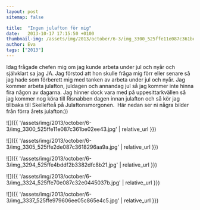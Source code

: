 ```yaml
---
layout: post
sitemap: false

title:  "Ingen julafton för mig"
date:   2013-10-17 17:15:50 +0100
thumbnail-img: /assets/img/2013/october/6-3/img_3300_525ffe11e087c361be02ee43.jpg
author: Eva
tags: ["2013"]
---
```


Idag frågade chefen mig om jag kunde arbeta under jul och nyår och självklart sa jag JA. Jag förstod att hon skulle fråga mig förr eller senare så jag hade som förberett mig med tanken av arbeta under jul och nyår. Jag kommer arbeta julafton, juldagen och annandag jul så jag kommer inte hinna fira någon av dagarna. Jag hinner dock vara med på uppesittarkvällen så jag kommer nog köra till Risnabben dagen innan julafton och så kör jag tillbaka till Skellefteå på Julaftonsmorgonen.  Här nedan ser ni några bilder från förra årets julafton:))

![]({{ '/assets/img/2013/october/6-3/img_3300_525ffe11e087c361be02ee43.jpg'  | relative_url }})

![]({{ '/assets/img/2013/october/6-3/img_3305_525ffe2de087c3618296aa9a.jpg'  | relative_url }})

![]({{ '/assets/img/2013/october/6-3/img_3294_525ffe4bddf2b3382dfc8b21.jpg'  | relative_url }})

![]({{ '/assets/img/2013/october/6-3/img_3324_525ffe70e087c32e0445037b.jpg'  | relative_url }})

![]({{ '/assets/img/2013/october/6-3/img_3337_525ffe979606ee05c865e4c5.jpg'  | relative_url }})

